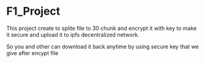 # F1_Project
This project create to splite file to 30 chunk and encrypt it with key to make it secure
and upload it to ipfs decentralized network.

So you and other can download it back anytime by using secure key that we give after
encypt file
